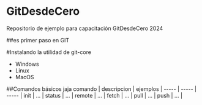 # GitDesdeCero
Repositorio de ejemplo para capacitación GitDesdeCero 2024

##es primer paso en GIT

#Instalando la utilidad de git-core

* Windows
* Linux
* MacOS

##Comandos básicos jaja
comando | descripcion | ejemplos |
----- | ----- | ----- | 
init | ... | 
status | ... | 
remote | ... | 
fetch | ... | 
pull | ... | 
push | ... | 
